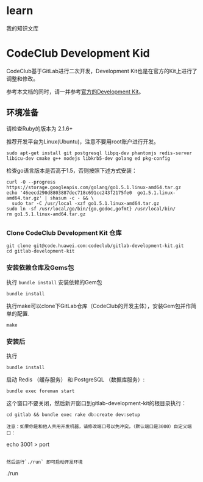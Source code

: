 # learn
我的知识文库
# CodeClub Development Kid

CodeClub基于GitLab进行二次开发，Development Kit也是在官方的Kit上进行了调整和修改。

参考本文档的同时，请一并参考[官方的Development Kit](#gitlab-development-kit)。

## 环境准备

请检查Ruby的版本为 2.1.6+

推荐开发平台为Linux(Ubuntu)，注意不要用root账户进行开发。


```
sudo apt-get install git postgresql libpq-dev phantomjs redis-server libicu-dev cmake g++ nodejs libkrb5-dev golang ed pkg-config
```

检查go语言版本是否高于1.5，否则按照下述方式安装：

```
curl -O --progress https://storage.googleapis.com/golang/go1.5.1.linux-amd64.tar.gz
echo '46eecd290d8803887dec718c691cc243f2175fe0  go1.5.1.linux-amd64.tar.gz' | shasum -c - && \
  sudo tar -C /usr/local -xzf go1.5.1.linux-amd64.tar.gz
sudo ln -sf /usr/local/go/bin/{go,godoc,gofmt} /usr/local/bin/
rm go1.5.1.linux-amd64.tar.gz
```

##

### Clone CodeClub Development Kit 仓库

```
git clone git@code.huawei.com:codeclub/gitlab-development-kit.git
cd gitlab-development-kit
```

### 安装依赖仓库及Gems包

执行 `bundle install` 安装依赖的Gem包

```
bundle install
```

执行make可以clone下GitLab仓库（CodeClub的开发主体），安装Gem包并作简单的配置.

```
make
```


### 安装后

执行

```
bundle install
```
启动 Redis （缓存服务） 和 PostgreSQL （数据库服务）:

```
bundle exec foreman start
```

这个窗口不要关闭，然后新开窗口到gitlab-development-kit的根目录执行：

```
cd gitlab && bundle exec rake db:create dev:setup

注意：如果你是和他人共用开发机器，请修改端口号以免冲突，（默认端口是3000）自定义端口：

```
echo 3001 > port
```

然后运行`./run` 即可启动开发环境

```
./run
